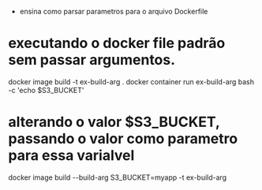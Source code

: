 
* ensina como parsar parametros para o arquivo Dockerfile


# executando o docker file padrão sem passar argumentos.
docker image build -t ex-build-arg .
docker container run ex-build-arg bash -c 'echo $S3_BUCKET'


# alterando o valor $S3_BUCKET, passando o valor como parametro para essa varialvel
docker image build --build-arg S3_BUCKET=myapp -t ex-build-arg 